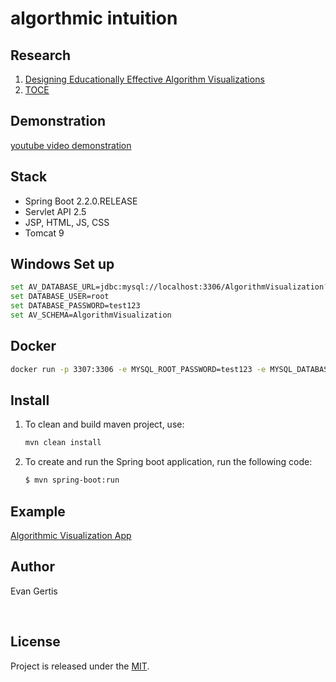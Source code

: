 
# algorthmic intuition

## Research
1. [Designing Educationally Effective Algorithm Visualizations](https://github.com/EvanGertis/AlgorithmicIntuition/blob/master/papers/DesigningEducationallyEffectiveAlgorithmVisualizations.pdf)
2. [TOCE](https://github.com/EvanGertis/AlgorithmicIntuition/blob/master/papers/TOCE.pdf)

## Demonstration
[youtube video demonstration](https://www.youtube.com/watch?v=KFO0vJ1Ihwg)

## Stack
- Spring Boot 2.2.0.RELEASE
- Servlet API 2.5
- JSP, HTML, JS, CSS
- Tomcat 9

## Windows Set up
``` bash
set AV_DATABASE_URL=jdbc:mysql://localhost:3306/AlgorithmVisualization?serverTimezone=UTC
set DATABASE_USER=root
set DATABASE_PASSWORD=test123
set AV_SCHEMA=AlgorithmVisualization
```

## Docker
```bash
docker run -p 3307:3306 -e MYSQL_ROOT_PASSWORD=test123 -e MYSQL_DATABASE=AlgorithmVisualization mysql:5.7
```

## Install
1. To clean and build maven project, use:
    ```bash
    mvn clean install
    ```
2. To create and run the Spring boot application, run the following code:
    ```bash
    $ mvn spring-boot:run
    ```
## Example
[Algorithmic Visualization App](https://algorithmic-intuition.herokuapp.com/avs/show/1)
## Author
Evan Gertis

<br>

## License
Project is released under the [MIT](https://en.wikipedia.org/wiki/MIT_License).
